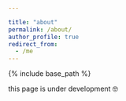 ```yaml
---

title: "about"
permalink: /about/
author_profile: true
redirect_from:
  - /me
---
```


{% include base_path %}

this page is under development 🤓
